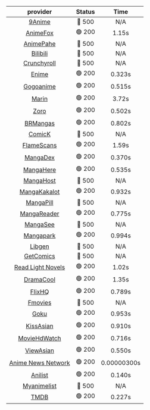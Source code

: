 | **provider** | **Status** | **Time** |
|:--------:|:------:|:----:|
| [9Anime](https://9anime.pl) | 🔴 500 | N/A |
|  [AnimeFox](https://animefox.tv)  | 🟢 200 | 1.15s |
| [AnimePahe](https://animepahe.com) | 🔴 500 | N/A |
| [Bilibili](https://bilibili.tv) | 🔴 500 | N/A |
| [Crunchyroll](https://cronchy.consumet.stream) | 🔴 500 | N/A |
|  [Enime](https://enime.moe)  | 🟢 200 | 0.323s |
|  [Gogoanime](https://gogoanimehd.to)  | 🟢 200 | 0.515s |
|  [Marin](https://marin.moe)  | 🟢 200 | 3.72s |
|  [Zoro](https://aniwatch.to)  | 🟢 200 | 0.502s |
|  [BRMangas](https://www.brmangas.net)  | 🟢 200 | 0.802s |
| [ComicK](https://comick.app) | 🔴 500 | N/A |
|  [FlameScans](https://flamescans.org/)  | 🟢 200 | 1.59s |
|  [MangaDex](https://mangadex.org)  | 🟢 200 | 0.370s |
|  [MangaHere](http://www.mangahere.cc)  | 🟢 200 | 0.535s |
| [MangaHost](https://mangahosted.com) | 🔴 500 | N/A |
|  [MangaKakalot](https://mangakakalot.com)  | 🟢 200 | 0.932s |
| [MangaPill](https://mangapill.com) | 🔴 500 | N/A |
|  [MangaReader](https://mangareader.to)  | 🟢 200 | 0.775s |
| [MangaSee](https://mangasee123.com) | 🔴 500 | N/A |
|  [Mangapark](https://v2.mangapark.net)  | 🟢 200 | 0.994s |
| [Libgen](http://libgen) | 🔴 500 | N/A |
| [GetComics](https://getcomics.info/) | 🔴 500 | N/A |
|  [Read Light Novels](https://readlightnovels.net)  | 🟢 200 | 1.02s |
|  [DramaCool](https://dramacool.hr)  | 🟢 200 | 1.35s |
|  [FlixHQ](https://flixhq.to)  | 🟢 200 | 0.789s |
| [Fmovies](https://fmovies.to) | 🔴 500 | N/A |
|  [Goku](https://goku.sx)  | 🟢 200 | 0.953s |
|  [KissAsian](https://kissasian.mx)  | 🟢 200 | 0.910s |
|  [MovieHdWatch](https://movieshd.watch)  | 🟢 200 | 0.716s |
|  [ViewAsian](https://viewasian.co)  | 🟢 200 | 0.550s |
|  [Anime News Network](https://www.animenewsnetwork.com)  | 🟢 200 | 0.00000300s |
|  [Anilist](https://anilist.co)  | 🟢 200 | 0.140s |
| [Myanimelist](https://myanimelist.net/) | 🔴 500 | N/A |
|  [TMDB](https://www.themoviedb.org)  | 🟢 200 | 0.227s |
